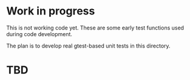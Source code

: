 # Work in progress

This is not working code yet. These are some early test functions used
during code development.

The plan is to develop real gtest-based unit tests in this directory.

# TBD